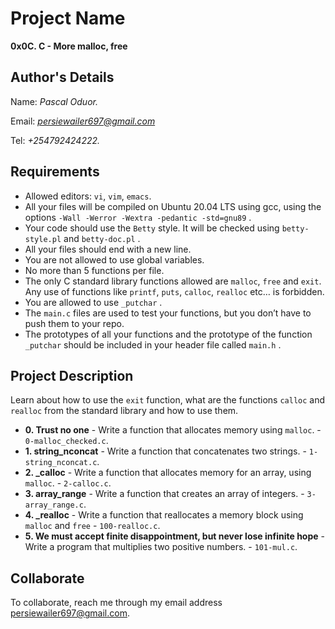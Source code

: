 # Project Name
**0x0C. C - More malloc, free**

## Author's Details
Name: *Pascal Oduor.*

Email: *persiewailer697@gmail.com*

Tel: *+254792424222.*

##  Requirements
*   Allowed editors: `vi`, `vim`, `emacs`.
*   All your files will be compiled on Ubuntu 20.04 LTS using gcc, using the options `-Wall -Werror -Wextra -pedantic -std=gnu89` .
*   Your code should use the `Betty` style. It will be checked using `betty-style.pl` and `betty-doc.pl` .
*   All your files should end with a new line.
*   You are not allowed to use global variables.
*   No more than 5 functions per file.
*   The only C standard library functions allowed are `malloc`, `free` and `exit`. Any use of functions like `printf`, `puts`, `calloc`, `realloc` etc… is forbidden.
*   You are allowed to use `_putchar` .
*   The `main.c` files are used to test your functions, but you don’t have to push them to your repo.
*   The prototypes of all your functions and the prototype of the function `_putchar` should be included in your header file called `main.h` .


## Project Description
Learn about how to use the `exit` function, what are the functions `calloc` and `realloc` from the standard library and how to use them.

* **0. Trust no one** - Write a function that allocates memory using `malloc`. - `0-malloc_checked.c`.
* **1. string_nconcat** - Write a function that concatenates two strings. - `1-string_nconcat.c`.
* **2. _calloc** - Write a function that allocates memory for an array, using `malloc`. - `2-calloc.c`.
* **3. array_range** - Write a function that creates an array of integers. - `3-array_range.c`.
* **4. _realloc** - Write a function that reallocates a memory block using `malloc` and `free` - `100-realloc.c`.
* **5. We must accept finite disappointment, but never lose infinite hope** - Write a program that multiplies two positive numbers. - `101-mul.c`.


## Collaborate

To collaborate, reach me through my email address persiewailer697@gmail.com.
